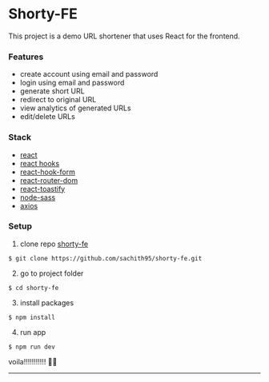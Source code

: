 # Shorty-FE

This project is a demo URL shortener that uses React for the frontend.

### Features

- create account using email and password
- login using email and password
- generate short URL
- redirect to original URL
- view analytics of generated URLs
- edit/delete URLs

### Stack

- [react](https://reactjs.org/)
- [react hooks](https://reactjs.org/docs/hooks-intro.html)
- [react-hook-form](https://react-hook-form.com/)
- [react-router-dom](https://v5.reactrouter.com/web/api/Link)
- [react-toastify](https://fkhadra.github.io/react-toastify/)
- [node-sass](https://github.com/sass/node-sass)
- [axios](https://axios-http.com/)

### Setup

1. clone repo [shorty-fe](https://github.com/sachith95/shorty-fe)

```
$ git clone https://github.com/sachith95/shorty-fe.git
```

2. go to project folder

```
$ cd shorty-fe
```

3. install packages

```
$ npm install
```

4. run app

```
$ npm run dev
```

voila!!!!!!!!!!! 🤳🎉

---
